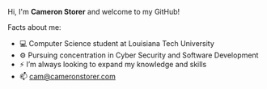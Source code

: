 Hi, I'm **Cameron Storer** and welcome to my GitHub!

Facts about me:
- 💻 Computer Science student at Louisiana Tech University
- ⚙️ Pursuing concentration in Cyber Security and Software Development
- ⚡ I’m always looking to expand my knowledge and skills
- 📫 cam@cameronstorer.com
